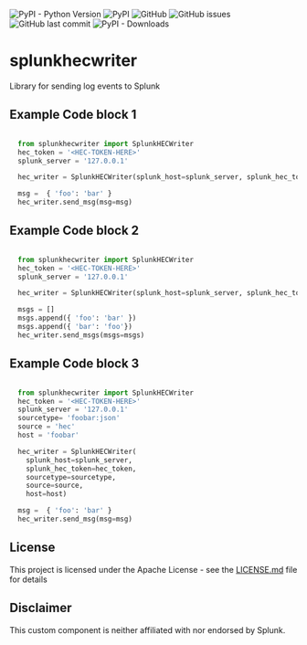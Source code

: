 ![PyPI - Python Version](https://img.shields.io/pypi/pyversions/splunkhecwriter) ![PyPI](https://img.shields.io/pypi/v/splunkhecwriter) ![GitHub](https://img.shields.io/github/license/hellqvio86/splunkhecwriter) ![GitHub issues](https://img.shields.io/github/issues-raw/hellqvio86/splunkhecwriter) ![GitHub last commit](https://img.shields.io/github/last-commit/hellqvio86/splunkhecwriter) ![PyPI - Downloads](https://img.shields.io/pypi/dm/splunkhecwriter) 

# splunkhecwriter
Library for sending log events to Splunk

## Example Code block 1
```python

  from splunkhecwriter import SplunkHECWriter
  hec_token = '<HEC-TOKEN-HERE>'
  splunk_server = '127.0.0.1'

  hec_writer = SplunkHECWriter(splunk_host=splunk_server, splunk_hec_token=hec_token)

  msg =  { 'foo': 'bar' }
  hec_writer.send_msg(msg=msg)

```

## Example Code block 2
```python

  from splunkhecwriter import SplunkHECWriter
  hec_token = '<HEC-TOKEN-HERE>'
  splunk_server = '127.0.0.1'

  hec_writer = SplunkHECWriter(splunk_host=splunk_server, splunk_hec_token=hec_token)

  msgs = []
  msgs.append({ 'foo': 'bar' })
  msgs.append({ 'bar': 'foo'})
  hec_writer.send_msgs(msgs=msgs)

```

## Example Code block 3
```python

  from splunkhecwriter import SplunkHECWriter
  hec_token = '<HEC-TOKEN-HERE>'
  splunk_server = '127.0.0.1'
  sourcetype= 'foobar:json'
  source = 'hec'
  host = 'foobar'

  hec_writer = SplunkHECWriter(
    splunk_host=splunk_server,
    splunk_hec_token=hec_token,
    sourcetype=sourcetype,
    source=source,
    host=host)

  msg =  { 'foo': 'bar' }
  hec_writer.send_msg(msg=msg)

```

## License

This project is licensed under the Apache License - see the [LICENSE.md](LICENSE.md) file for details

## Disclaimer
This custom component is neither affiliated with nor endorsed by Splunk.
